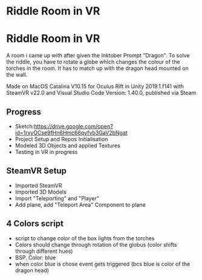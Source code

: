 # Riddle Room in VR





# Riddle Room in VR
A room i came up with after given the Inktober Prompt "Dragon".
To solve the riddle, you have to rotate a globe which changes the colour of the torches in the room.
It has to match up with the dragon head mounted on the wall.

Made on MacOS Catalina V10.15 for Oculus Rift in Unity 2019.1.f141 with SteamVR v22.0 and Visual Studio Code Version: 1.40.0, published via Steam

## Progress 
* Sketch:https://drive.google.com/open?id=1rxyOCse9fHn6Hmc66qyfvb3GaV2bNgat
* Project Setup and Repos Initialisation
* Modeled 3D Objects and applied Textures
* Testing in VR in progress

## SteamVR Setup
* Imported SteamVR
* Imported 3D Models 
* Import "Teleporting" and "Player"
* Add plane, add "Teleport Area" Component to plane

## 4 Colors script
* script to change color of the box lights from the torches
* Colors should change through rotation of the globus (color shifts through different hues)
* BSP. Color: blue
* when color blue is chose event gets triggered (bcs blue is color of the dragon head) 
